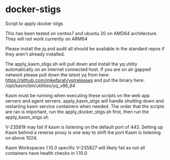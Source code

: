 # docker-stigs

Script to apply docker stigs

This has been tested on centos7 and ubuntu 20 on AMD64 architecture. They will not work currently on ARM64

Please install the jq and audit all should be available in the standard repos if they aren't already installed.

The apply_kasm_stigs.sh will pull down and install the yq utility automatically on an internet connected host. 
If you are on air gapped network please pull down the latest yq from here: https://github.com/mikefarah/yq/releases and put the binary here: /opt/kasm/bin/utilities/yq_x86_64

Kasm must be running when executing these scripts on the web app servers and agent servers. apply_kasm_stigs will handle shutting down and restarting kasm service containers when needed.
The order that the scripts are ran is important, run the apply_docker_stigs.sh first, then run the apply_kasm_stigs.sh

V-235819 may fail if kasm is listening on the default port of 443. Setting up Kasm behind a reverse proxy is one way to shift the port Kasm is listening on above 1024.

Kasm Workspaces 1.10.0 specific
V-235827 will likely fail as not all containers have health checks in 1.10.0